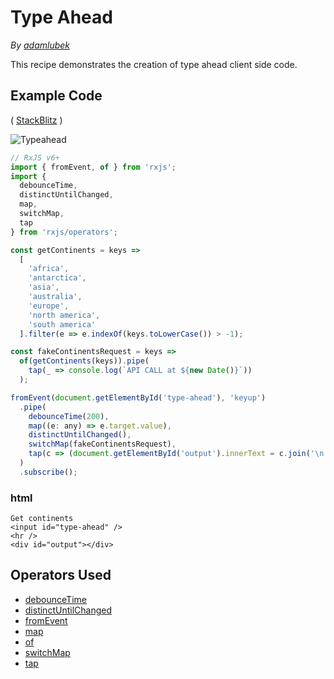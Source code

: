 # Type Ahead

_By_ [_adamlubek_](https://github.com/adamlubek)

This recipe demonstrates the creation of type ahead client side code.

## Example Code

\( [StackBlitz](https://stackblitz.com/edit/rxjs-type-ahead?file=index.ts&devtoolsheight=50) \)

![Typeahead](https://drive.google.com/uc?export=view&id=1TdDA78dkiy5lC8A3Rz28oDq9SuaxsS45)

```javascript
// RxJS v6+
import { fromEvent, of } from 'rxjs';
import {
  debounceTime,
  distinctUntilChanged,
  map,
  switchMap,
  tap
} from 'rxjs/operators';

const getContinents = keys =>
  [
    'africa',
    'antarctica',
    'asia',
    'australia',
    'europe',
    'north america',
    'south america'
  ].filter(e => e.indexOf(keys.toLowerCase()) > -1);

const fakeContinentsRequest = keys =>
  of(getContinents(keys)).pipe(
    tap(_ => console.log(`API CALL at ${new Date()}`))
  );

fromEvent(document.getElementById('type-ahead'), 'keyup')
  .pipe(
    debounceTime(200),
    map((e: any) => e.target.value),
    distinctUntilChanged(),
    switchMap(fakeContinentsRequest),
    tap(c => (document.getElementById('output').innerText = c.join('\n')))
  )
  .subscribe();
```

### html

```markup
Get continents
<input id="type-ahead" />
<hr />
<div id="output"></div>
```

## Operators Used

* [debounceTime](../operators/filtering/debouncetime.md)
* [distinctUntilChanged](../operators/filtering/distinctuntilchanged.md)
* [fromEvent](../operators/creation/fromevent.md)
* [map](../operators/transformation/map.md)
* [of](../operators/creation/of.md)
* [switchMap](../operators/transformation/switchmap.md)
* [tap](../operators/utility/do.md)

